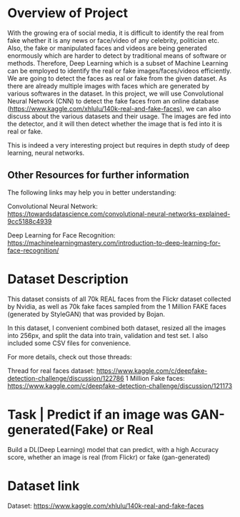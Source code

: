 # Overview of Project
With the growing era of social media, it is difficult to identify the real from fake whether it is any news or face/video of any celebrity, politician etc. Also, the fake or manipulated faces and videos are being generated enormously which are harder to detect by traditional means of software or methods. Therefore, Deep Learning which is a subset of Machine Learning can be employed to identify the real or fake images/faces/videos efficiently. We are going to detect the faces as real or fake from the given dataset. As there are already multiple images with faces which are generated by various softwares in the dataset. In this project, we will use Convolutional Neural Network (CNN) to detect the fake faces from an online database (https://www.kaggle.com/xhlulu/140k-real-and-fake-faces), we can also discuss about the various datasets and their usage. The images are fed into the detector, and it will then detect whether the image that is fed into it is real or fake.

This is indeed a very interesting project but requires in depth study of deep learning, neural networks. 
## Other Resources for further information 
The following links may help you in better understanding:

Convolutional Neural Network: https://towardsdatascience.com/convolutional-neural-networks-explained-9cc5188c4939

Deep Learning for Face Recognition: https://machinelearningmastery.com/introduction-to-deep-learning-for-face-recognition/

# Dataset Description 
This dataset consists of all 70k REAL faces from the Flickr dataset collected by Nvidia, as well as 70k fake faces sampled from the 1 Million FAKE faces (generated by StyleGAN) that was provided by Bojan.

In this dataset, I convenient combined both dataset, resized all the images into 256px, and split the data into train, validation and test set. I also included some CSV files for convenience.

For more details, check out those threads:

Thread for real faces dataset: https://www.kaggle.com/c/deepfake-detection-challenge/discussion/122786
1 Million Fake faces: https://www.kaggle.com/c/deepfake-detection-challenge/discussion/121173

# Task | Predict if an image was GAN-generated(Fake) or Real
Build a DL(Deep Learning) model that can predict, with a high Accuracy score, whether an image is real (from Flickr) or fake (gan-generated)

# Dataset link
Dataset: https://www.kaggle.com/xhlulu/140k-real-and-fake-faces
